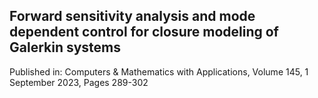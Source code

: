 ## Forward sensitivity analysis and mode dependent control for closure modeling of Galerkin systems

Published in: Computers & Mathematics with Applications, Volume 145, 1 September 2023, Pages 289-302
